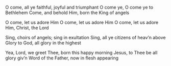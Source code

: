 O come, all ye faithful, joyful and triumphant 
O come ye, O come ye to Bethlehem 
Come, and behold Him, born the King of angels

O come, let us adore Him
O come, let us adore Him 
O come, let us adore Him, Christ, the Lord

Sing, choirs of angels; sing in exultation 
Sing, all ye citizens of heav’n above 
Glory to God, all glory in the highest

Yea, Lord, we greet Thee, born this happy morning 
Jesus, to Thee be all glory giv’n 
Word of the Father, now in flesh appearing
